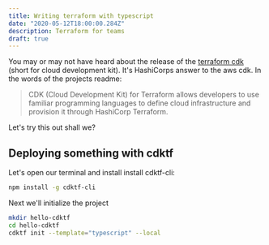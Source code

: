 ```yaml
---
title: Writing terraform with typescript
date: "2020-05-12T18:00:00.284Z"
description: Terraform for teams
draft: true
---
```


You may or may not have heard about the release of the [terraform cdk](https://github.com/hashicorp/terraform-cdk) (short for cloud development kit). It's HashiCorps answer to the aws cdk. In the words of the projects readme:

> CDK (Cloud Development Kit) for Terraform allows developers to use familiar programming languages to define cloud infrastructure and provision it through HashiCorp Terraform.

Let's try this out shall we?

## Deploying something with cdktf

Let's open our terminal and install install cdktf-cli:

```bash
npm install -g cdktf-cli
```

Next we'll initialize the project

```bash
mkdir hello-cdktf
cd hello-cdktf
cdktf init --template="typescript" --local
```
